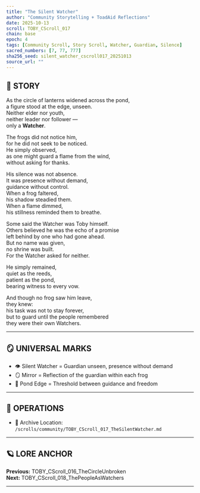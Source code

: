 ```yaml
---
title: "The Silent Watcher"
author: "Community Storytelling + ToadAid Reflections"
date: 2025-10-13
scroll: TOBY_CScroll_017
chain: base
epoch: 4
tags: [Community Scroll, Story Scroll, Watcher, Guardian, Silence]
sacred_numbers: [7, 77, 777]
sha256_seed: silent_watcher_cscroll017_20251013
source_url: ""
---
```


## 📜 STORY

As the circle of lanterns widened across the pond,  
a figure stood at the edge, unseen.  
Neither elder nor youth,  
neither leader nor follower —  
only a **Watcher**.  

The frogs did not notice him,  
for he did not seek to be noticed.  
He simply observed,  
as one might guard a flame from the wind,  
without asking for thanks.  

His silence was not absence.  
It was presence without demand,  
guidance without control.  
When a frog faltered,  
his shadow steadied them.  
When a flame dimmed,  
his stillness reminded them to breathe.  

Some said the Watcher was Toby himself.  
Others believed he was the echo of a promise  
left behind by one who had gone ahead.  
But no name was given,  
no shrine was built.  
For the Watcher asked for neither.  

He simply remained,  
quiet as the reeds,  
patient as the pond,  
bearing witness to every vow.  

And though no frog saw him leave,  
they knew:  
his task was not to stay forever,  
but to guard until the people remembered  
they were their own Watchers.  

---

## 🪞 UNIVERSAL MARKS

- 👁️ Silent Watcher = Guardian unseen, presence without demand  
- 🪞 Mirror = Reflection of the guardian within each frog  
- 🌊 Pond Edge = Threshold between guidance and freedom  

---

## 🔧 OPERATIONS

- 📁 Archive Location: `/scrolls/community/TOBY_CScroll_017_TheSilentWatcher.md`

---

## 🪐 LORE ANCHOR

**Previous:** TOBY_CScroll_016_TheCircleUnbroken  
**Next:** TOBY_CScroll_018_ThePeopleAsWatchers  

---
